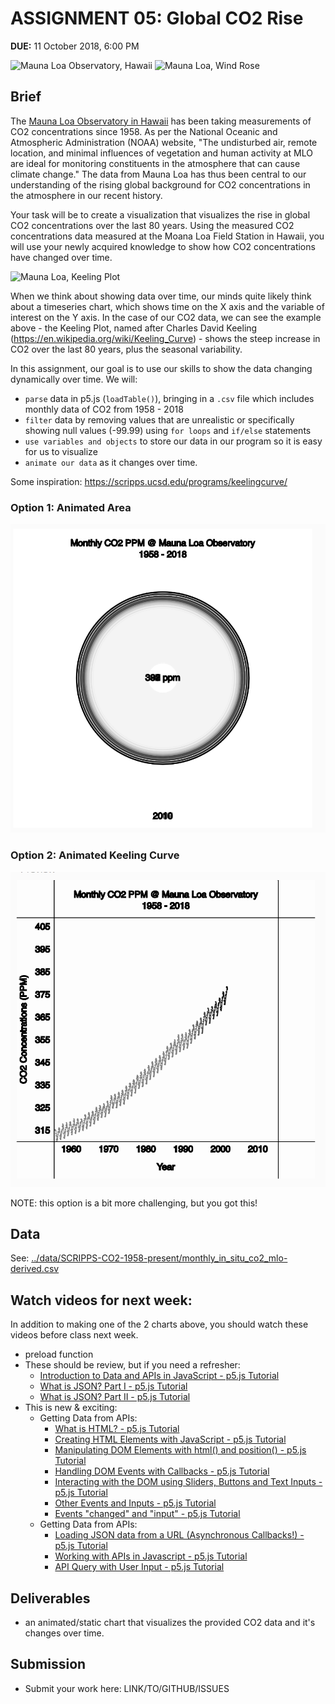 # ASSIGNMENT 05: Global CO2 Rise
**DUE:** 11 October 2018, 6:00 PM

![Mauna Loa Observatory, Hawaii](https://www.esrl.noaa.gov/gmd//webdata/mlo/gallery/MLO2.jpg)
![Mauna Loa, Wind Rose](https://www.esrl.noaa.gov/gmd/webdata/iadv/met/windrose/MLO_wr_2013-00.wr_map.png)

## Brief

The [Mauna Loa Observatory in Hawaii](https://www.esrl.noaa.gov/gmd/obop/mlo/) has been taking measurements of CO2 concentrations since 1958. As per the National Oceanic and Atmospheric Administration (NOAA) website, "The undisturbed air, remote location, and minimal influences of vegetation and human activity at MLO are ideal for monitoring constituents in the atmosphere that can cause climate change." The data from Mauna Loa has thus been central to our understanding of the rising global background for CO2 concentrations in the atmosphere in our recent history.

Your task will be to create a visualization that visualizes the rise in global CO2 concentrations over the last 80 years. Using the measured CO2 concentrations data measured at the Moana Loa Field Station in Hawaii, you will use your newly acquired knowledge to show how CO2 concentrations have changed over time.

![Mauna Loa, Keeling Plot](https://www.esrl.noaa.gov/gmd/webdata/ccgg/trends/co2_data_mlo.png)

When we think about showing data over time, our minds quite likely think about a timeseries chart, which shows time on the X axis and the variable of interest on the Y axis. In the case of our CO2 data, we can see the example above - the Keeling Plot, named after Charles David Keeling (https://en.wikipedia.org/wiki/Keeling_Curve) - shows the steep increase in CO2 over the last 80 years, plus the seasonal variability.

In this assignment, our goal is to use our skills to show the data changing dynamically over time. We will:

- `parse` data in p5.js (`loadTable()`), bringing in a `.csv` file which includes monthly data of CO2 from 1958 - 2018
- `filter` data by removing values that are unrealistic or specifically showing null values (-99.99) using `for loops` and `if/else` statements
- `use variables and objects` to store our data in our program so it is easy for us to visualize
- `animate our data` as it changes over time.

Some inspiration: https://scripps.ucsd.edu/programs/keelingcurve/

### Option 1: Animated Area
![animated circle showing CO2 PPM from 1954 to 2018](assets/images/animated-circle.png)

### Option 2: Animated Keeling Curve

![animated Keeling curve showing CO2 PPM from 1954 to 2018](assets/images/animated-keeling-curve.png)

NOTE: this option is a bit more challenging, but you got this!



## Data

See: [../data/SCRIPPS-CO2-1958-present/monthly_in_situ_co2_mlo-derived.csv](../data/SCRIPPS-CO2-1958-present/monthly_in_situ_co2_mlo-derived.csv)


## Watch videos for next week:
In addition to making one of the 2 charts above, you should watch these videos before class next week.

- preload function
- These should be review, but if you need a refresher:
  - [Introduction to Data and APIs in JavaScript - p5.js Tutorial](https://www.youtube.com/watch?v=rJaXOFfwGVw&list=PLRqwX-V7Uu6a-SQiI4RtIwuOrLJGnel0r)
  - [What is JSON? Part I - p5.js Tutorial](https://www.youtube.com/watch?v=_NFkzw6oFtQ&index=2&list=PLRqwX-V7Uu6a-SQiI4RtIwuOrLJGnel0r)
  - [What is JSON? Part II - p5.js Tutorial](https://www.youtube.com/watch?v=_NFkzw6oFtQ&index=2&list=PLRqwX-V7Uu6a-SQiI4RtIwuOrLJGnel0r)
- This is new & exciting:
  - Getting Data from APIs:
    - [What is HTML? - p5.js Tutorial](https://www.youtube.com/watch?v=URSH0QpxKo8&list=PLRqwX-V7Uu6bI1SlcCRfLH79HZrFAtBvX&index=1)
    - [Creating HTML Elements with JavaScript - p5.js Tutorial](https://www.youtube.com/watch?v=lAtoaRz78I4&list=PLRqwX-V7Uu6bI1SlcCRfLH79HZrFAtBvX&index=2)
    - [Manipulating DOM Elements with html() and position() - p5.js Tutorial](https://www.youtube.com/watch?v=YfaJ20vXcK8&list=PLRqwX-V7Uu6bI1SlcCRfLH79HZrFAtBvX&index=3)
    - [Handling DOM Events with Callbacks - p5.js Tutorial](https://www.youtube.com/watch?v=NcCEzzd9BGE&list=PLRqwX-V7Uu6bI1SlcCRfLH79HZrFAtBvX&index=4)
    - [Interacting with the DOM using Sliders, Buttons and Text Inputs - p5.js Tutorial](https://www.youtube.com/watch?v=587qclhguQg&list=PLRqwX-V7Uu6bI1SlcCRfLH79HZrFAtBvX&index=5)
    - [Other Events and Inputs - p5.js Tutorial](https://www.youtube.com/watch?v=HsDVz2_Qgow&list=PLRqwX-V7Uu6bI1SlcCRfLH79HZrFAtBvX&index=6)
    - [Events "changed" and "input" - p5.js Tutorial](https://www.youtube.com/watch?v=ZEy0_NLhdSE&list=PLRqwX-V7Uu6bI1SlcCRfLH79HZrFAtBvX&index=8)
  - Getting Data from APIs:
    - [Loading JSON data from a URL (Asynchronous Callbacks!) - p5.js Tutorial](https://www.youtube.com/watch?v=6mT3r8Qn1VY&index=4&list=PLRqwX-V7Uu6a-SQiI4RtIwuOrLJGnel0r)
    - [Working with APIs in Javascript - p5.js Tutorial](https://www.youtube.com/watch?v=ecT42O6I_WI&index=5&list=PLRqwX-V7Uu6a-SQiI4RtIwuOrLJGnel0r)
    - [API Query with User Input - p5.js Tutorial](https://www.youtube.com/watch?v=4UoUqnjUC2c&index=6&list=PLRqwX-V7Uu6a-SQiI4RtIwuOrLJGnel0r)




## Deliverables

- an animated/static chart that visualizes the provided CO2 data and it's changes over time.


## Submission

* Submit your work here: LINK/TO/GITHUB/ISSUES
